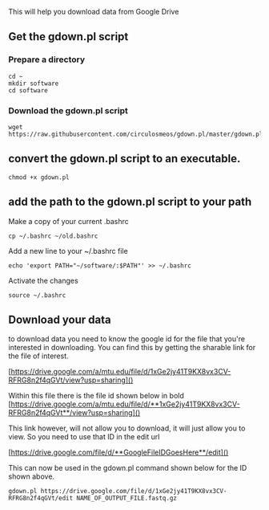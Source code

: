 This will help you download data from Google Drive

## Get the gdown.pl script

### Prepare a directory
```{BASH}
cd ~
mkdir software
cd software
```
### Download the gdown.pl script
```{BASH}
wget https://raw.githubusercontent.com/circulosmeos/gdown.pl/master/gdown.pl
```
## convert the gdown.pl script to an executable.
```{BASH}
chmod +x gdown.pl
```
## add the path to the gdown.pl script to your path
Make a copy of your current .bashrc
```{BASH}
cp ~/.bashrc ~/old.bashrc
```
Add a new line to your ~/.bashrc file
```{BASH}
echo 'export PATH="~/software/:$PATH"' >> ~/.bashrc 
```
Activate the changes

```{BASH}
source ~/.bashrc
```

## Download your data

to download data you need to know the google id for the file that you're interested in downloading.  You can find this by getting the sharable link for the file of interest.  

[https://drive.google.com/a/mtu.edu/file/d/1xGe2jy41T9KX8vx3CV-RFRG8n2f4qGVt/view?usp=sharing]()

Within this file there is the file id shown below in bold
[https://drive.google.com/a/mtu.edu/file/d/**1xGe2jy41T9KX8vx3CV-RFRG8n2f4qGVt**/view?usp=sharing]()

This link however, will not allow you to download, it will just allow you to view.  So you need to use that ID in the edit url

[https://drive.google.com/file/d/**GoogleFileIDGoesHere**/edit]() 

This can now be used in the gdown.pl command shown below for the ID shown above.

```{BASH}
gdown.pl https://drive.google.com/file/d/1xGe2jy41T9KX8vx3CV-RFRG8n2f4qGVt/edit NAME_OF_OUTPUT_FILE.fastq.gz
```
